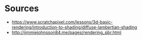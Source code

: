 # Sources
* https://www.scratchapixel.com/lessons/3d-basic-rendering/introduction-to-shading/diffuse-lambertian-shading
* http://jimmiejohnsson84.me/pages/rendering_pbr.html